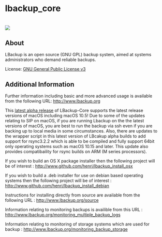 # lbackup_core #

<h1><img src="http://www.lbackup.org/_media/golden_safe.jpg" valign="middle"/></h1>

About
--------

LBackup is an open source (GNU GPL) backup system, aimed at systems administrators who demand reliable backups.

License: [GNU General Public License v3][1]

Additional Information
---------

Further information including basic and more advanced usage is available from the following URL: 
<http://www.lbackup.org>

This [latest alpha release][2] of LBackup-Core supports the latest release versions of macOS including macOS 10.5! 
Due to some of the updates relating to SIP on macOS, if you are running Lbackup on the the latest versions of macOS, 
you are best to run the backup via ssh even if you are backing up to local media in some circumstances. Also, there are
updates to the wrapper script in this latest version of LBcakup alpha builds to add support for rsync3.2.2 which is able 
to be compiled and fully support 64bit only operating systems such as macOS 10.15 and later. This update also provides 
compatibaility for rsync builds on ARM (M series processors).

If you wish to build an OS X package installer then the following project will be of interest : 
<http://www.github.com/henri/lbackup_install_osx>

If you wish to build a .deb installer for use on debian based operating systems then the following project will be of interest : 
<http://www.github.com/henri/lbackup_install_debian>

Instructions for installing directly from source are available from the following URL : 
<http://www.lbackup.org/source>

Information relating to monitoring backups is availible from this URL : 
<http://www.lbackup.org/monitoring_multiple_backup_logs>

Information relating to monitoring of storage systems which are used for backup : 
<http://www.lbackup.org/monitoring_backup_storage>


  [1]: http://www.gnu.org/licenses/gpl.html
  [2]: http://www.lbackup.org/download/latest_alpha_release/

